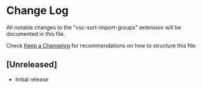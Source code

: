 # Change Log

All notable changes to the "vsc-sort-import-groups" extension will be documented in this file.

Check [Keep a Changelog](http://keepachangelog.com/) for recommendations on how to structure this file.

## [Unreleased]

- Initial release
